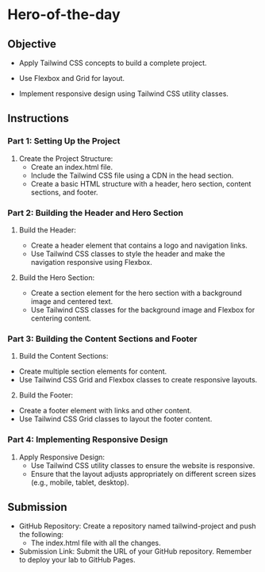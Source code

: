 # Hero-of-the-day

## Objective

- Apply Tailwind CSS concepts to build a complete project.

- Use Flexbox and Grid for layout.

- Implement responsive design using Tailwind CSS utility classes.

## Instructions

### Part 1: Setting Up the Project

1. Create the Project Structure:
   - Create an index.html file.
   - Include the Tailwind CSS file using a CDN in the head section.
   - Create a basic HTML structure with a header, hero section, content sections, and footer.

### Part 2: Building the Header and Hero Section

1. Build the Header:
   - Create a header element that contains a logo and navigation links.
   - Use Tailwind CSS classes to style the header and make the navigation responsive using Flexbox.

1. Build the Hero Section:
   - Create a section element for the hero section with a background image and centered text.
   - Use Tailwind CSS classes for the background image and Flexbox for centering content.

### Part 3: Building the Content Sections and Footer

1. Build the Content Sections:

- Create multiple section elements for content.
- Use Tailwind CSS Grid and Flexbox classes to create responsive layouts.

2. Build the Footer:

- Create a footer element with links and other content.
- Use Tailwind CSS Grid classes to layout the footer content.

### Part 4: Implementing Responsive Design

1. Apply Responsive Design:
   - Use Tailwind CSS utility classes to ensure the website is responsive.
   - Ensure that the layout adjusts appropriately on different screen sizes (e.g., mobile, tablet, desktop).

## Submission

- GitHub Repository: Create a repository named tailwind-project and push the following:
  - The index.html file with all the changes.
- Submission Link: Submit the URL of your GitHub repository. Remember to deploy your lab to GitHub Pages.
